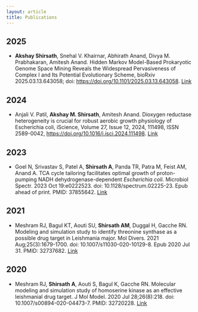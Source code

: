 ```yaml
---
layout: article
title: Publications
---
```


## 2025
* **Akshay Shirsath**, Snehal V. Khairnar, Abhirath Anand, Divya M. Prabhakaran, Amitesh Anand. Hidden Markov Model-Based Prokaryotic Genome Space Mining Reveals the Widespread Pervasiveness of Complex I and Its Potential Evolutionary Scheme, bioRxiv 2025.03.13.643058; doi: https://doi.org/10.1101/2025.03.13.643058.
<a class="button button--primary button--rounded button--xs" href="https://www.biorxiv.org/content/10.1101/2025.03.13.643058v1">Link</a>

## 2024
* Anjali V. Patil, **Akshay M. Shirsath**, Amitesh Anand. Dioxygen reductase heterogeneity is crucial for robust aerobic growth physiology of Escherichia coli, iScience, Volume 27, Issue 12, 2024, 111498, ISSN 2589-0042, https://doi.org/10.1016/j.isci.2024.111498.
<a class="button button--primary button--rounded button--xs" href="https://doi.org/10.1016/j.isci.2024.111498">Link</a>

## 2023
* Goel N, Srivastav S, Patel A, **Shirsath A**, Panda TR, Patra M, Feist AM, Anand A. TCA cycle tailoring facilitates optimal growth of proton-pumping NADH dehydrogenase-dependent _Escherichia coli_. Microbiol Spectr. 2023 Oct 19:e0222523. doi: 10.1128/spectrum.02225-23. Epub ahead of print. PMID: 37855642.
<a class="button button--primary button--rounded button--xs" href="https://journals.asm.org/doi/10.1128/spectrum.02225-23">Link</a>

## 2021
* Meshram RJ, Bagul KT, Aouti SU, **Shirsath AM**, Duggal H, Gacche RN. Modeling and simulation study to identify threonine synthase as a possible drug target in Leishmania major. Mol Divers. 2021 Aug;25(3):1679-1700. doi: 10.1007/s11030-020-10129-8. Epub 2020 Jul 31. PMID: 32737682.
<a class="button button--primary button--rounded button--xs" href="https://link.springer.com/article/10.1007/s11030-020-10129-8">Link</a> 

## 2020
* Meshram RJ, **Shirsath A**, Aouti S, Bagul K, Gacche RN. Molecular modeling and simulation study of homoserine kinase as an effective leishmanial drug target. J Mol Model. 2020 Jul 28;26(8):218. doi: 10.1007/s00894-020-04473-7. PMID: 32720228.
<a class="button button--primary button--rounded button--xs" href="https://link.springer.com/article/10.1007/s00894-020-04473-7">Link</a> 
